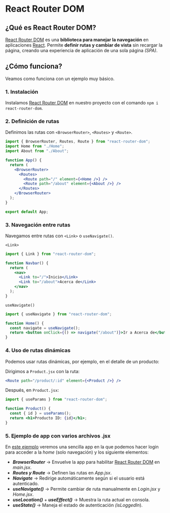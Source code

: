 # React Router DOM

## ¿Qué es React Router DOM?

[React Router DOM](../../../GLOSARIO.md#react-router-dom) es una **biblioteca para manejar la navegación** en aplicaciones [React](../../../GLOSARIO.md#react). Permite **definir rutas y cambiar de vista** sin recargar la página, creando una experiencia de aplicación de una sola página *(SPA)*.

## ¿Cómo funciona?

Veamos como funciona con un ejemplo muy básico.

### 1. Instalación

Instalamos [React Router DOM](../../../GLOSARIO.md#react-router-dom) en nuestro proyecto con el comando ```npm i react-router-dom```.

### 2. Definición de rutas

Definimos las rutas con ```<BrowserRouter>```, ```<Routes>``` y ```<Route>```.

```jsx
import { BrowserRouter, Routes, Route } from "react-router-dom";
import Home from "./Home";
import About from "./About";

function App() {
  return (
    <BrowserRouter>
      <Routes>
        <Route path="/" element={<Home />} />
        <Route path="/about" element={<About />} />
      </Routes>
    </BrowserRouter>
  );
}

export default App;
```

### 3. Navegación entre rutas

Navegamos entre rutas con ```<Link>``` o ```useNavigate()```.

```<Link>```
```jsx
import { Link } from "react-router-dom";

function Navbar() {
  return (
    <nav>
      <Link to="/">Inicio</Link>
      <Link to="/about">Acerca de</Link>
    </nav>
  );
}
```

```useNavigate()```
```jsx
import { useNavigate } from "react-router-dom";

function Home() {
  const navigate = useNavigate();
  return <button onClick={() => navigate("/about")}>Ir a Acerca de</button>;
}
```

### 4. Uso de rutas dinámicas

Podemos usar rutas dinámicas, por ejemplo, en el detalle de un producto:

Dirigimos a ```Product.jsx``` con la ruta:

```jsx
<Route path="/product/:id" element={<Product />} />
```
Después, en ```Product.jsx```:

```jsx
import { useParams } from "react-router-dom";

function Product() {
  const { id } = useParams();
  return <h1>Producto ID: {id}</h1>;
}
```

### 5. Ejemplo de app con varios archivos .jsx

En [este ejemplo](./react-router-dom-test/) veremos una sencilla app en la que podemos hacer login para acceder a la *home* (solo navegación) y los siguiente elementos:

* ***BrowserRouter*** → Envuelve la app para habilitar [React Router DOM](../../../GLOSARIO.md#react-router-dom) en *main.jsx*.
* ***Routes y Route*** → Definen las rutas en *App.jsx*.
* ***Navigate*** → Redirige automáticamente según si el usuario está autenticado.
* ***useNavigate()*** → Permite cambiar de ruta manualmente en *Login.jsx* y *Home.jsx*.
* ***useLocation()*** + ***useEffect()*** → Muestra la ruta actual en consola.
* ***useState()*** → Maneja el estado de autenticación *(isLoggedIn*).